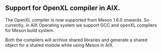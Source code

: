 ## Support for OpenXL compiler in AIX.

The OpenXL compiler is now supported from Meson 1.6.0 onwards.
So currently, in AIX Operating system we support GCC and openXL compilers for Meson build system.

Both the compilers will archive shared libraries and generate a shared object
for a shared module while using Meson in AIX.
